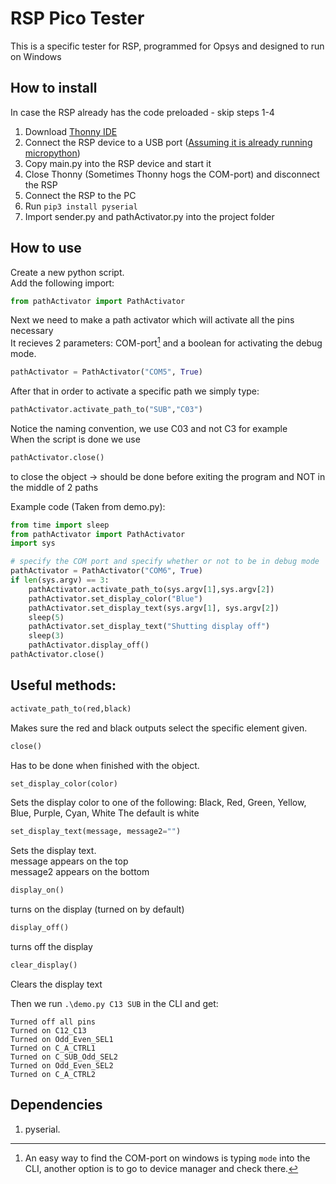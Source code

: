 # RSP Pico Tester 
This is a specific tester for RSP, programmed for Opsys and designed to run on Windows


## How to install
In case the RSP already has the code preloaded - skip steps 1-4  

1. Download [Thonny IDE](https://thonny.org/)
2. Connect the RSP device to a USB port ([Assuming it is already running micropython](https://micropython.org/download/rp2-pico/))
3. Copy main.py into the RSP device and start it
4. Close Thonny (Sometimes Thonny hogs the COM-port) and disconnect the RSP
5. Connect the RSP to the PC 
6. Run `pip3 install pyserial`
7. Import sender.py and pathActivator.py into the project folder


## How to use  
Create a new python script.  
Add the following import:
```python
from pathActivator import PathActivator
```
Next we need to make a path activator which will activate all the pins necessary  
It recieves 2 parameters: COM-port[^1] and a boolean for activating the debug mode.
```python
pathActivator = PathActivator("COM5", True)
```
After that in order to activate a specific path we simply type:
```python
pathActivator.activate_path_to("SUB","C03")
```
Notice the naming convention, we use C03 and not C3 for example  
When the script is done we use 
```python
pathActivator.close()
```
to close the object -> should be done before exiting the program and NOT in the middle of 2 paths

Example code (Taken from demo.py):
```python
from time import sleep
from pathActivator import PathActivator
import sys

# specify the COM port and specify whether or not to be in debug mode
pathActivator = PathActivator("COM6", True)
if len(sys.argv) == 3:
    pathActivator.activate_path_to(sys.argv[1],sys.argv[2])
    pathActivator.set_display_color("Blue")
    pathActivator.set_display_text(sys.argv[1], sys.argv[2])
    sleep(5)
    pathActivator.set_display_text("Shutting display off")
    sleep(3)
    pathActivator.display_off()
pathActivator.close()
```
## Useful methods: 
```python
activate_path_to(red,black)
```
Makes sure the red and black outputs select the specific element given.

```python
close()
```
Has to be done when finished with the object.
```python
set_display_color(color)
```
Sets the display color to one of the following:
Black, Red, Green, Yellow, Blue, Purple, Cyan, White
The default is white

```python
set_display_text(message, message2="")
```
Sets the display text.  
message appears on the top  
message2 appears on the bottom
```python
display_on()
```
turns on the display (turned on by default)
```python
display_off()
```
turns off the display
```python
clear_display()
```
Clears the display text

Then we run `.\demo.py C13 SUB` in the CLI and get:
```
Turned off all pins
Turned on C12_C13
Turned on Odd_Even_SEL1
Turned on C_A_CTRL1
Turned on C_SUB_Odd_SEL2
Turned on Odd_Even_SEL2
Turned on C_A_CTRL2
```
## Dependencies  
1.  pyserial.  


[^1]: An easy way to find the COM-port on windows is typing `mode` into the CLI, another option is to go to device manager and check there.
